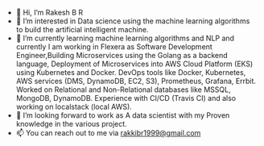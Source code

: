 - 👋 Hi, I’m Rakesh B R
- 👀 I’m interested in Data science using the machine learning algorithms to build the artificial intelligent machine.  
- 🌱 I’m currently learning machine learning algorithms and NLP and currently I am working in Flexera as Software Development Engineer,Building Microservices using the Golang as a backend language, Deployment of Microservices into AWS Cloud Platform (EKS) using Kubernetes and 
Docker. DevOps tools like Docker, Kubernetes, AWS services (DMS, DynamoDB, EC2, S3), Prometheus, Grafana, Errbit. Worked on Relational and Non-Relational databases like MSSQL, MongoDB, DynamoDB. Experience with CI/CD (Travis CI) and also working on localstack (local AWS).
- 💞️ I’m looking forward to work as A data scientist with my Proven knowledge in the various project.
- 📫 You can reach out to me via rakkibr1999@gmail.com

<!---
RakeshBR1999/RakeshBR1999 is a ✨ special ✨ repository because its `README.md` (this file) appears on your GitHub profile.
You can click the Preview link to take a look at your changes.
--->
